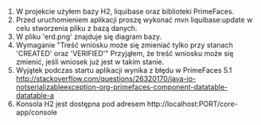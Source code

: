 1. W projekcie użyłem bazy H2, liquibase oraz biblioteki PrimeFaces.
2. Przed uruchomieniem aplikacji proszę wykonać 
mvn liquibase:update 
w celu stworzenia pliku z bazą danych.
3. W pliku 'erd.png' znajduje się diagram bazy.
4. Wymaganie "Treść wniosku może się zmieniać tylko przy stanach 'CREATED' oraz 'VERIFIED'"
Przyjąłem, że treść wniosku może się zmienić, jeśli wniosek już jest w takim stanie.
5. Wyjątek podczas startu aplikacji wynika z błędu w PrimeFaces 5.1
http://stackoverflow.com/questions/26320170/java-io-notserializableexception-org-primefaces-component-datatable-datatable-a
6. Konsola H2 jest dostępna pod adresem http://localhost:PORT/core-app/console

